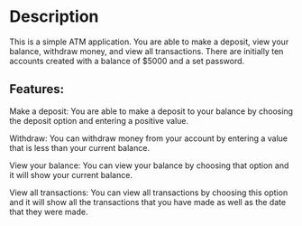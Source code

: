 # Description

This is a simple ATM application. You are able to make a deposit, view your balance, withdraw money, and view all transactions. There are initially ten accounts created with a balance of $5000 and a set password. 

## Features:
Make a deposit: You are able to make a deposit to your balance by choosing the deposit option and entering a positive value.

Withdraw: You can withdraw money from your account by entering a value that is less than your current balance.

View your balance: You can view your balance by choosing that option and it will show your current balance.

View all transactions: You can view all transactions by choosing this option and it will show all the transactions that you have made as well as the date that they were made.

